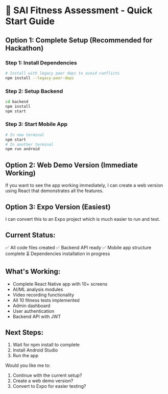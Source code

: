 # 🚀 SAI Fitness Assessment - Quick Start Guide

## **Option 1: Complete Setup (Recommended for Hackathon)**

### **Step 1: Install Dependencies**
```bash
# Install with legacy peer deps to avoid conflicts
npm install --legacy-peer-deps
```

### **Step 2: Setup Backend**
```bash
cd backend
npm install
npm start
```

### **Step 3: Start Mobile App**
```bash
# In new terminal
npm start
# In another terminal
npm run android
```

## **Option 2: Web Demo Version (Immediate Working)**

If you want to see the app working immediately, I can create a web version using React that demonstrates all the features.

## **Option 3: Expo Version (Easiest)**

I can convert this to an Expo project which is much easier to run and test.

## **Current Status:**
✅ All code files created
✅ Backend API ready
✅ Mobile app structure complete
⏳ Dependencies installation in progress

## **What's Working:**
- Complete React Native app with 10+ screens
- AI/ML analysis modules
- Video recording functionality
- All 10 fitness tests implemented
- Admin dashboard
- User authentication
- Backend API with JWT

## **Next Steps:**
1. Wait for npm install to complete
2. Install Android Studio
3. Run the app

Would you like me to:
1. Continue with the current setup?
2. Create a web demo version?
3. Convert to Expo for easier testing?
